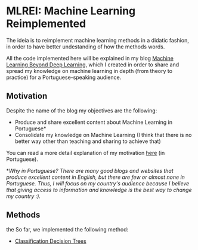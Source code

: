 # MLREI: Machine Learning Reimplemented

The ideia is to reimplement machine learning methods in a didatic fashion, in order to have better undestanding of how the methods words.

All the code implemented here will be explained in my blog [Machine Learning Beyond Deep Learning](https://medium.com/machine-learning-beyond-deep-learning), which I created in order to share and spread my knowledge on machine learning in depth (from theory to practice) for a Portuguese-speaking audience.

## Motivation

Despite the name of the blog my objectives are the following:

- Produce and share excellent content about Machine Learning in Portuguese*
- Consolidate my knowledge on Machine Learning (I think that there is no better way other than teaching and sharing to achieve that)

You can read a more detail explanation of my motivation [here](https://medium.com/machine-learning-beyond-deep-learning/machine-learning-beyond-deep-learning-a-motiva%C3%A7%C3%A3o-3548f83d8f81) (in Portuguese).

**Why in Portuguese? There are many good blogs and websites that produce excellent content in English, but there are few or almost none in Portuguese. Thus, I will focus on my country's audience because I believe that giving access to information and knowledge is the best way to change my country :).*

## Methods
the
So far, we implemented the following method:

- [Classification Decision Trees](https://github.com/raphaelcampos/mlrei/blob/master/tree/tree.py)
